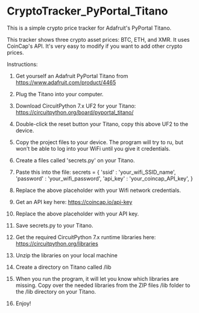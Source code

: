 # CryptoTracker_PyPortal_Titano
 This is a simple crypto price tracker for Adafruit's PyPortal Titano.

This tracker shows three crypto asset prices: BTC, ETH, and XMR. It uses CoinCap's API. It's very easy to modify if you want to add other crypto prices.

Instructions:
1. Get yourself an Adafruit PyPortal Titano from https://www.adafruit.com/product/4465
2. Plug the Titano into your computer.
3. Download CircuitPython 7.x UF2 for your Titano: https://circuitpython.org/board/pyportal_titano/
4. Double-click the reset button your Titano, copy this above UF2 to the device.
5. Copy the project files to your device. The program will try to ru, but won't be able to log into your WiFi until you give it credentials.
6. Create a files called 'secrets.py' on your Titano.
7. Paste this into the file:
secrets = {
    'ssid' : 'your_wifi_SSID_name',
    'password' : 'your_wifi_password',
    'api_key' : 'your_coincap_API_key',
    }

8. Replace the above placeholder with your Wifi network credentials.
9. Get an API key here: https://coincap.io/api-key
10. Replace the above placeholder with your API key.
11. Save secrets.py to your Titano. 
12. Get the required CircuitPython 7.x runtime libraries here: https://circuitpython.org/libraries
13. Unzip the libraries on your local machine
14. Create a directory on Titano called /lib
14. When you run the program, it will let you know which libraries are missing. Copy over the needed libraries from the ZIP files /lib folder to the /lib directory on your Titano.
15. Enjoy!
